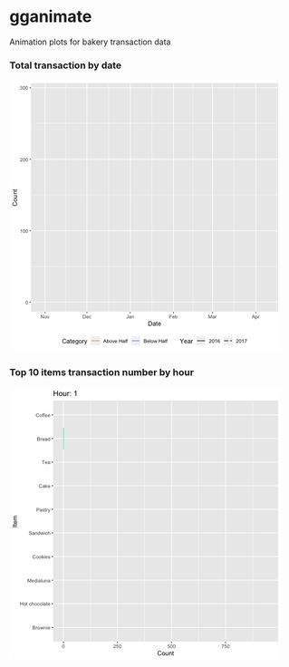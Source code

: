 # gganimate
Animation plots for bakery transaction data


### Total transaction by date
![](Date.gif)


### Top 10 items transaction number by hour
![](bar%20chart%20Hour.gif)
